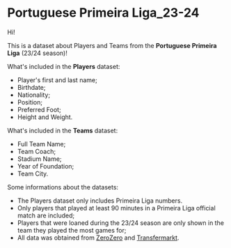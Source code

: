 # Portuguese Primeira Liga_23-24

Hi!

This is a dataset about Players and Teams from the **Portuguese Primeira Liga** (23/24 season)!

What's included in the **Players** dataset:

- Player's first and last name;
- Birthdate;
- Nationality;
- Position;
- Preferred Foot;
- Height and Weight.

What's included in the **Teams** dataset:
- Full Team Name;
- Team Coach;
- Stadium Name;
- Year of Foundation;
- Team City.

Some informations about the datasets:

- The Players dataset only includes Primeira Liga numbers.
- Only players that played at least 90 minutes in a Primeira Liga official match are included;
- Players that were loaned during the 23/24 season are only shown in the team they played the most games for;
- All data was obtained from [ZeroZero](https://www.zerozero.pt/) and [Transfermarkt](https://www.transfermarkt.com/).
